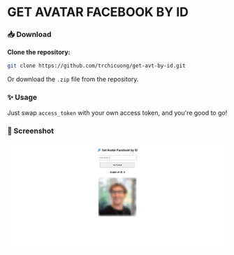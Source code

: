 # GET AVATAR FACEBOOK BY ID

### 📥 Download
**Clone the repository:**
```bash
git clone https://github.com/trchicuong/get-avt-by-id.git
```
Or download the `.zip` file from the repository.

### ✨ Usage
Just swap `access_token` with your own access token, and you're good to go!

### 📸 Screenshot
![Screenshot](img/screenshot.png)